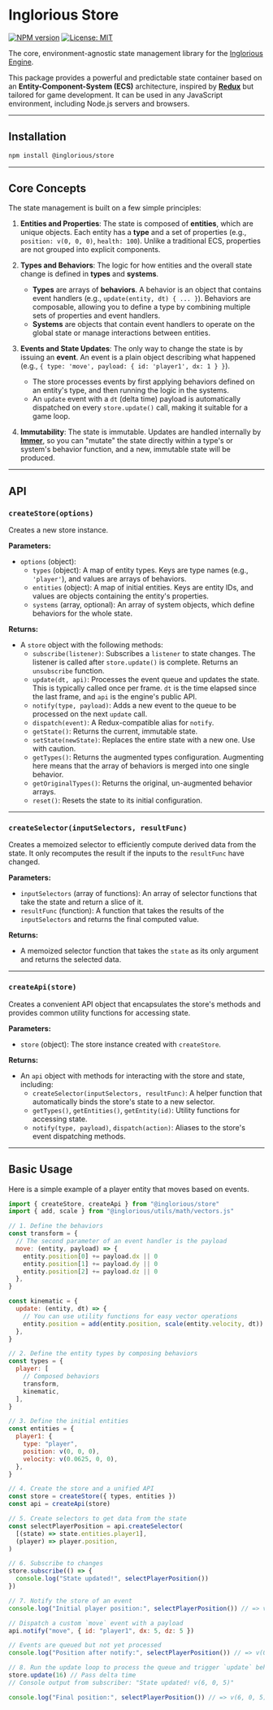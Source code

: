# Inglorious Store

[![NPM version](https://img.shields.io/npm/v/@inglorious/store.svg)](https://www.npmjs.com/package/@inglorious/store)
[![License: MIT](https://img.shields.io/badge/License-MIT-yellow.svg)](https://opensource.org/licenses/MIT)

The core, environment-agnostic state management library for the [Inglorious Engine](https://github.com/IngloriousCoderz/inglorious-engine).

This package provides a powerful and predictable state container based on an **Entity-Component-System (ECS)** architecture, inspired by **[Redux](https://redux.js.org/)** but tailored for game development. It can be used in any JavaScript environment, including Node.js servers and browsers.

---

## Installation

```bash
npm install @inglorious/store
```

---

## Core Concepts

The state management is built on a few simple principles:

1.  **Entities and Properties**: The state is composed of **entities**, which are unique objects. Each entity has a **type** and a set of properties (e.g., `position: v(0, 0, 0)`, `health: 100`). Unlike a traditional ECS, properties are not grouped into explicit components.

2.  **Types and Behaviors**: The logic for how entities and the overall state change is defined in **types** and **systems**.
    - **Types** are arrays of **behaviors**. A behavior is an object that contains event handlers (e.g., `update(entity, dt) { ... }`). Behaviors are composable, allowing you to define a type by combining multiple sets of properties and event handlers.
    - **Systems** are objects that contain event handlers to operate on the global state or manage interactions between entities.

3.  **Events and State Updates**: The only way to change the state is by issuing an **event**. An event is a plain object describing what happened (e.g., `{ type: 'move', payload: { id: 'player1', dx: 1 } }`).
    - The store processes events by first applying behaviors defined on an entity's type, and then running the logic in the systems.
    - An `update` event with a `dt` (delta time) payload is automatically dispatched on every `store.update()` call, making it suitable for a game loop.

4.  **Immutability**: The state is immutable. Updates are handled internally by **[Immer](https://immerjs.github.io/immer/)**, so you can "mutate" the state directly within a type's or system's behavior function, and a new, immutable state will be produced.

---

## API

### `createStore(options)`

Creates a new store instance.

**Parameters:**

- `options` (object):
  - `types` (object): A map of entity types. Keys are type names (e.g., `'player'`), and values are arrays of behaviors.
  - `entities` (object): A map of initial entities. Keys are entity IDs, and values are objects containing the entity's properties.
  - `systems` (array, optional): An array of system objects, which define behaviors for the whole state.

**Returns:**

- A `store` object with the following methods:
  - `subscribe(listener)`: Subscribes a `listener` to state changes. The listener is called after `store.update()` is complete. Returns an `unsubscribe` function.
  - `update(dt, api)`: Processes the event queue and updates the state. This is typically called once per frame. `dt` is the time elapsed since the last frame, and `api` is the engine's public API.
  - `notify(type, payload)`: Adds a new event to the queue to be processed on the next `update` call.
  - `dispatch(event)`: A Redux-compatible alias for `notify`.
  - `getState()`: Returns the current, immutable state.
  - `setState(newState)`: Replaces the entire state with a new one. Use with caution.
  - `getTypes()`: Returns the augmented types configuration. Augmenting here means that the array of behaviors is merged into one single behavior.
  - `getOriginalTypes()`: Returns the original, un-augmented behavior arrays.
  - `reset()`: Resets the state to its initial configuration.

---

### `createSelector(inputSelectors, resultFunc)`

Creates a memoized selector to efficiently compute derived data from the state. It only recomputes the result if the inputs to the `resultFunc` have changed.

**Parameters:**

- `inputSelectors` (array of functions): An array of selector functions that take the state and return a slice of it.
- `resultFunc` (function): A function that takes the results of the `inputSelectors` and returns the final computed value.

**Returns:**

- A memoized selector function that takes the `state` as its only argument and returns the selected data.

---

### `createApi(store)`

Creates a convenient API object that encapsulates the store's methods and provides common utility functions for accessing state.

**Parameters:**

- `store` (object): The store instance created with `createStore`.

**Returns:**

- An `api` object with methods for interacting with the store and state, including:
  - `createSelector(inputSelectors, resultFunc)`: A helper function that automatically binds the store's state to a new selector.
  - `getTypes()`, `getEntities()`, `getEntity(id)`: Utility functions for accessing state.
  - `notify(type, payload)`, `dispatch(action)`: Aliases to the store's event dispatching methods.

---

## Basic Usage

Here is a simple example of a player entity that moves based on events.

```javascript
import { createStore, createApi } from "@inglorious/store"
import { add, scale } from "@inglorious/utils/math/vectors.js"

// 1. Define the behaviors
const transform = {
  // The second parameter of an event handler is the payload
  move: (entity, payload) => {
    entity.position[0] += payload.dx || 0
    entity.position[1] += payload.dy || 0
    entity.position[2] += payload.dz || 0
  },
}

const kinematic = {
  update: (entity, dt) => {
    // You can use utility functions for easy vector operations
    entity.position = add(entity.position, scale(entity.velocity, dt))
  },
}

// 2. Define the entity types by composing behaviors
const types = {
  player: [
    // Composed behaviors
    transform,
    kinematic,
  ],
}

// 3. Define the initial entities
const entities = {
  player1: {
    type: "player",
    position: v(0, 0, 0),
    velocity: v(0.0625, 0, 0),
  },
}

// 4. Create the store and a unified API
const store = createStore({ types, entities })
const api = createApi(store)

// 5. Create selectors to get data from the state
const selectPlayerPosition = api.createSelector(
  [(state) => state.entities.player1],
  (player) => player.position,
)

// 6. Subscribe to changes
store.subscribe(() => {
  console.log("State updated!", selectPlayerPosition())
})

// 7. Notify the store of an event
console.log("Initial player position:", selectPlayerPosition()) // => v(0, 0, 0)

// Dispatch a custom `move` event with a payload
api.notify("move", { id: "player1", dx: 5, dz: 5 })

// Events are queued but not yet processed
console.log("Position after notify:", selectPlayerPosition()) // => v(0, 0, 0)

// 8. Run the update loop to process the queue and trigger `update` behaviors
store.update(16) // Pass delta time
// Console output from subscriber: "State updated! v(6, 0, 5)"

console.log("Final position:", selectPlayerPosition()) // => v(6, 0, 5)
```
